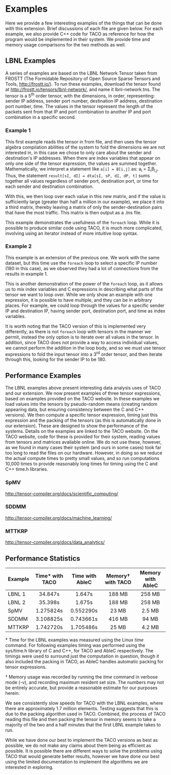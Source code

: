# Examples
Here we provide a few interesting examples of the things that can be done with this extension. Brief discussions of each file are given below. For each example, we also provide C++ code for TACO as reference for how the program would be implemented in their system. We provide time and memory usage comparisons for the two methods as well.

## LBNL Examples
A series of examples are based on the LBNL Network Tensor taken from FROSTT (The Formidable Repository of Open Source Sparse Tensors and Tools, <http://frostt.io/>). To run these examples, download the tensor found at <http://frostt.io/tensors/lbnl-network/>, and name it lbnl-network.tns. The tensor is a 5<sup>th</sup> order tensor, with the dimensions, in order, representing: sender IP address, sender port number, destination IP address, destination port number, time. The values in the tensor represent the length of the packets sent from that IP and port combination to another IP and port combination in a specific second.

### Example 1
This first example reads the tensor in from file, and then uses the tensor algebra compilation abilities of the system to fold the dimensions we are not interested in, in this case we chose to only care about the sender and destination's IP addresses. When there are index variables that appear on only one side of the tensor expression, the values are summed together. Mathematically, we interpret a statement like `a[i] = B[i,j]` as: a<sub>i</sub> = &Sigma;<sub>i</sub>B<sub>i,j</sub>. Thus, the statement `result[sI, dI] = dta[sI, sP, dI, dP, t]` sums together all values regardless of sender port, destination port, or time for each sender and destination combination.

With this, we then loop over each value in this new matrix, and if the value is sufficiently large (greater than half a million in our example), we place it into a third matrix, thereby leaving a matrix of only the sender-destination pairs that have the most traffic. This matrix is then output as a .tns file.

This example demonstrates the usefulness of the `foreach` loop. While it is possible to produce similar code using TACO, it is much more complicated, involving using an iterator instead of more intuitive loop syntax.

### Example 2
This example is an extension of the previous one. We work with the same dataset, but this time use the `foreach` loop to select a specific IP number (180 in this case), as we observed they had a lot of connections from the results in example 1.

This is another demonstration of the power of the `foreach` loop, as it allows us to mix index variables and C expressions in describing what parts of the tensor we want to loop over. While we only show an example with one expression, it is possible to have multiple, and they can be in arbitrary places. For example, we could loop through the values for a specific sender IP and destination IP, having sender port, destination port, and time as index variables.

It is worth noting that the TACO version of this is implemented very differently, as there is not `foreach` loop with tensors in the manner we permit, instead the only option is to iterate over all values in the tensor. In addition, since TACO does not provide a way to access individual values, we cannot perform the addition in the loop body, and so we must use tensor expressions to fold the input tensor into a 3<sup>rd</sup> order tensor, and then iterate through this, looking for the sender IP to be 180.

## Performance Examples
The LBNL examples above present interesting data analysis uses of TACO and our extension. We now present examples of three tensor expressions, based on examples provided on the TACO website. In these examples we load values into the tensors by pseudo-random means (creating random appearing data, but ensuring consistency between the C and C++ versions). We then compute a specific tensor expression, timing just this expression and the packing of the tensors (as this is automatically done in our extension). These are designed to show the performance of the systems. Details on the examples are linked to the TACO website. On the TACO website, code for these is provided for their system, reading values from tensors and matrices available online. We do not use these, however, as we found in many cases their system (and ours in some cases) took far too long to read the files on our hardware. However, in doing so we reduce the actual compute times to pretty small values, and so run computations 10,000 times to provide reasonably long times for timing using the C and C++ time.h libraries.

### SpMV
<http://tensor-compiler.org/docs/scientific_computing/>

### SDDMM
<http://tensor-compiler.org/docs/machine_learning/>

### MTTKRP
<http://tensor-compiler.org/docs/data_analytics/>

## Performance Statistics
| Example  | Time\* with TACO | Time with AbleC | Memory† with TACO  | Memory with AbleC |
| -------- | :--------------: | :-------------: | :----------------: | :---------------: |
| LBNL 1   | 34.847s          | 1.647s          | 188 MB             | 258 MB            |
| LBNL 2   | 35.398s          | 1.675s          | 188 MB             | 258 MB            |
| SpMV     | 1.275824s        | 0.552290s       | 23  MB             | 2.5 MB            |
| SDDMM    | 3.108825s        | 0.743661s       | 416 MB             | 94  MB            |
| MTTKRP   | 1.742720s        | 1.705486s       | 25  MB             | 4.2 MB            | 

\* Time for the LBNL examples was measured using the Linux *time* command. For following examples timing was performed using the sys/time.h library of C and C++, for TACO and AbleC respectively. The timings were used to surround just the computation in question, though it also included the packing in TACO, as AbleC handles automatic packing for tensor expressions.

† Memory usage was recorded by running the *time* command in verbose mode (-v), and recording maximum resident set size. The numbers may not be entirely accurate, but provide a reasonable estimate for our purposes herein.

We see consistently slow speeds for TACO with the LBNL examples, where there are approximately 1.7 million elements. Testing suggests that this is due to the packing algorithm used in TACO. Combined, the process of TACO reading this file and then packing the tensor in memory seems to take a majority of the two and a half minutes that the first LBNL example takes to run.

While we have done our best to implement the TACO versions as best as possible, we do not make any claims about them being as efficient as possible. It is possible there are different ways to solve the problems using TACO that would generate better results, however we have done our best using the limited documentation to implement the algorithms we are interested in exploring.
